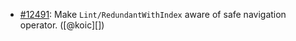 * [#12491](https://github.com/rubocop/rubocop/issues/12491): Make `Lint/RedundantWithIndex` aware of safe navigation operator. ([@koic][])
